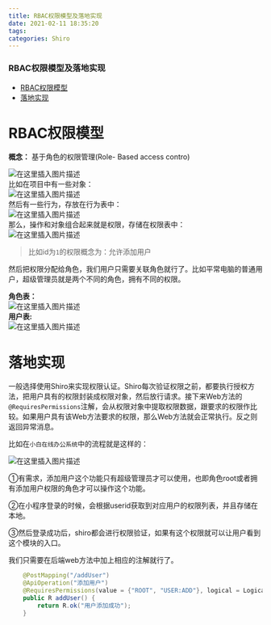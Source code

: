 ```yaml
---
title: RBAC权限模型及落地实现
date: 2021-02-11 18:35:20
tags: 
categories: Shiro
---
```


<!--more-->

### RBAC权限模型及落地实现

- [RBAC权限模型](#RBAC_2)
- [落地实现](#_21)

# RBAC权限模型

**概念：** 基于角色的权限管理\(Role- Based access contro\)

![在这里插入图片描述](https://img-blog.csdnimg.cn/20210211181906687.png?x-oss-process=image/watermark,type_ZmFuZ3poZW5naGVpdGk,shadow_10,text_aHR0cHM6Ly9ibG9nLmNzZG4ubmV0L3FxXzIxMDQwNTU5,size_16,color_FFFFFF,t_70)  
比如在项目中有一些对象：  
![在这里插入图片描述](https://img-blog.csdnimg.cn/20210211181522713.png)  
然后有一些行为，存放在行为表中：  
![在这里插入图片描述](https://img-blog.csdnimg.cn/20210211181609271.png)  
那么，操作和对象组合起来就是权限，存储在权限表中：  
![在这里插入图片描述](https://img-blog.csdnimg.cn/20210211181643288.png?x-oss-process=image/watermark,type_ZmFuZ3poZW5naGVpdGk,shadow_10,text_aHR0cHM6Ly9ibG9nLmNzZG4ubmV0L3FxXzIxMDQwNTU5,size_16,color_FFFFFF,t_70)

> 比如id为`1`的权限概念为：允许添加用户

然后把权限分配给角色，我们用户只需要关联角色就行了。比如平常电脑的普通用户，超级管理员就是两个不同的角色，拥有不同的权限。

**角色表：**  
![在这里插入图片描述](https://img-blog.csdnimg.cn/20210211181956805.png)  
**用户表:**  
![在这里插入图片描述](https://img-blog.csdnimg.cn/20210211182013838.png)

# 落地实现

一般选择使用Shiro来实现权限认证。Shiro每次验证权限之前，都要执行授权方法，把用户具有的权限封装成权限对象，然后放行请求。接下来Web方法的`@RequiresPermissions`注解，会从权限对象中提取权限数据，跟要求的权限作比较。如果用户具有该Web方法要求的权限，那么Web方法就会正常执行。反之则返回异常消息。

比如在`小白在线办公系统`中的流程就是这样的：

![在这里插入图片描述](https://img-blog.csdnimg.cn/20210211183243327.png)

①有需求，添加用户这个功能只有超级管理员才可以使用，也即角色root或者拥有添加用户权限的角色才可以操作这个功能。

②在小程序登录的时候，会根据userid获取到对应用户的权限列表，并且存储在本地。

③然后登录成功后，shiro都会进行权限验证，如果有这个权限就可以让用户看到这个模块的入口。

我们只需要在后端web方法中加上相应的注解就行了。

```java
    @PostMapping("/addUser")
    @ApiOperation("添加用户")
    @RequiresPermissions(value = {"ROOT", "USER:ADD"}, logical = Logical.OR)
    public R addUser() {
        return R.ok("用户添加成功");
    }
```
